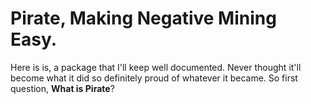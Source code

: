 # Pirate, Making Negative Mining Easy.

Here is is, a package that I'll keep well documented. Never thought it'll become what it did so definitely proud of whatever it became. So first question, **What is Pirate**? 